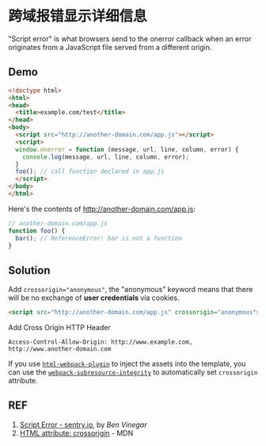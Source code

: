 # 跨域报错显示详细信息

"Script error" is what browsers send to the onerror callback when an error originates from a JavaScript file served from a different origin.

## Demo

```html
<!doctype html>
<html>
<head>
  <title>example.com/test</title>
</head>
<body>
  <script src="http://another-domain.com/app.js"></script>
  <script>
  window.onerror = function (message, url, line, column, error) {
    console.log(message, url, line, column, error);
  }
  foo(); // call function declared in app.js
  </script>
</body>
</html>
```

Here's the contents of http://another-domain.com/app.js:

```js
// another-domain.com/app.js
function foo() {
  bar(); // ReferenceError: bar is not a function
}
```

## Solution

Add `crossorigin="anonymous"`, the "anonymous" keyword means that there will be no exchange of **user credentials** via cookies.

```html
<script src="http://another-domain.com/app.js" crossorigin="anonymous"></script>
```

Add Cross Origin HTTP Header

```
Access-Control-Allow-Origin: http://www.example.com, http://www.another-domain.com
```

If you use [`html-webpack-plugin`][4] to inject the assets into the template, you can use the [`webpack-subresource-integrity`][3] to automatically set `crossorigin` attribute.

## REF

1. [Script Error - sentry.io][1], by *Ben Vinegar*
1. [HTML attribute: crossorigin][2] - MDN

[1]: https://sentry.io/answers/javascript-script-error/ "Script Error"
[2]: https://developer.mozilla.org/en-US/docs/Web/HTML/Attributes/crossorigin "HTML attribute: crossorigin"
[3]: https://www.npmjs.com/package/webpack-subresource-integrity "webpack-subresource-integrity - npm"
[4]: https://github.com/jantimon/html-webpack-plugin#options "html-webpack-plugin"
